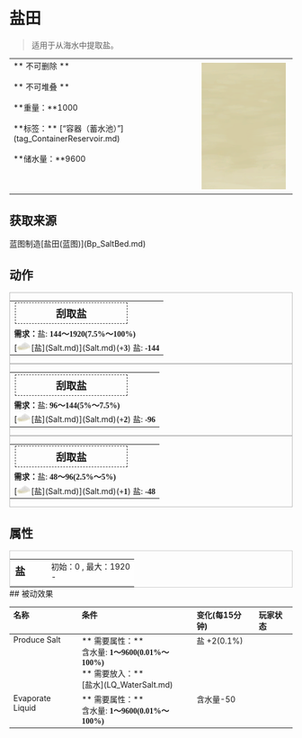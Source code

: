 # 盐田  
> 适用于从海水中提取盐。  
  
<table class="table table-bordered" data-toggle="table"  data-show-header="false"><thead style="display:none"><tr ><th  style="width:50%;text-align:left;vertical-align:top;"  >title</th><th  style="width:50%;text-align:left;vertical-align:top;"  ></th></tr></thead><tr ><td  style="width:50%;text-align:left;vertical-align:top;"  >** 不可删除 **<br><br>** 不可堆叠 **<br><br>**重量：**1000<br><br>**标签：**	[“容器（蓄水池）”](tag_ContainerReservoir.md)<br><br>**储水量：**9600</td><td  style="width:50%;text-align:left;vertical-align:top;"  ><div style="float:right; margin:5px"><div class="gamecard" style="width:150px; height:225px;"><a href="SaltBed.md" style="color:black"><img class="bg" decoding="async" src="../wiki/Sprite/BG_SandFront.png" href="a.md" style="max-width:150px;max-height:225px;"><img decoding="async" src="../wiki/Sprite/SaltBed.png" class="cardimageNoBack" style="transform: translate(-50%, 0%) scale(0.4398826979472141);"><span style="font-size: 25px;">盐田</span></a></div></div></td></tr></tbody></table>  
  
## 获取来源  
<div style="display:inline-block"><div class="gamedatalist" style="text-align:left;min-width:200px;min-height:0px;"><div style="display:inline-block"><div style="display:inline-block;vertical-align:middle;">蓝图制造</div><div style="display:inline-block;vertical-align:middle;">[盐田(蓝图)](Bp_SaltBed.md)</div></div></div></div>  
  
## 动作  
<div  style="border:1px solid #BBB"><table><tr><td rowspan="2" style="width:200px;text-align:center;font-size:1.3em;font-weight:bold"><div style="padding:5px;border:1px dashed #333"><div>刮取盐</div></div></td><td></td></tr><tr><td></td></tr><tr><td colspan="2"><b>需求：</b>盐: <span style="font-family:ui-monospace"><b>144～1920(7.5%～100%)</b></span></td></tr><tr><td colspan="2">[<div style="width:25px;display:inline-block;text-align:center"><img decoding="async" src="../wiki/Sprite/Salt.png" href="a.md" style="max-width:25px;max-height:25px;"></div>[盐](Salt.md)](Salt.md)(<span style="font-family:ui-monospace"><b>+3</b></span>) 盐: <span style="font-family:ui-monospace"><b><span style="font-family:ui-monospace"><b>-144</b></span></b></span></td></tr></table></div>  
<div  style="border:1px solid #BBB"><table><tr><td rowspan="2" style="width:200px;text-align:center;font-size:1.3em;font-weight:bold"><div style="padding:5px;border:1px dashed #333"><div>刮取盐</div></div></td><td></td></tr><tr><td></td></tr><tr><td colspan="2"><b>需求：</b>盐: <span style="font-family:ui-monospace"><b>96～144(5%～7.5%)</b></span></td></tr><tr><td colspan="2">[<div style="width:25px;display:inline-block;text-align:center"><img decoding="async" src="../wiki/Sprite/Salt.png" href="a.md" style="max-width:25px;max-height:25px;"></div>[盐](Salt.md)](Salt.md)(<span style="font-family:ui-monospace"><b>+2</b></span>) 盐: <span style="font-family:ui-monospace"><b><span style="font-family:ui-monospace"><b>-96</b></span></b></span></td></tr></table></div>  
<div  style="border:1px solid #BBB"><table><tr><td rowspan="2" style="width:200px;text-align:center;font-size:1.3em;font-weight:bold"><div style="padding:5px;border:1px dashed #333"><div>刮取盐</div></div></td><td></td></tr><tr><td></td></tr><tr><td colspan="2"><b>需求：</b>盐: <span style="font-family:ui-monospace"><b>48～96(2.5%～5%)</b></span></td></tr><tr><td colspan="2">[<div style="width:25px;display:inline-block;text-align:center"><img decoding="async" src="../wiki/Sprite/Salt.png" href="a.md" style="max-width:25px;max-height:25px;"></div>[盐](Salt.md)](Salt.md)(<span style="font-family:ui-monospace"><b>+1</b></span>) 盐: <span style="font-family:ui-monospace"><b><span style="font-family:ui-monospace"><b>-48</b></span></b></span></td></tr></table></div>  
  
  
## 属性   
<div  style="border:1px solid #CCC;"><table style="margin-bottom:0px;"><tr><td style="width:30%;text-align:left; background-color:#FEFEFE;font-size:1.3em;font-weight:bold;">盐</td><td style="font-size:1em;background-color:#FEFEFE">初始：0 , 最大：1920<br>-</td></tr><tr style="background-color:#FFFFFF"><td colspan=2></td></tr></table></div>  
## 被动效果  
<table class="table table-bordered" data-toggle="table"  ><thead style=""><tr ><th  style="text-align:left;vertical-align:top;"  >名称</th><th  style="text-align:left;vertical-align:top;"  >条件</th><th  style="text-align:left;vertical-align:top;"  >变化(每15分钟)</th><th  style="text-align:left;vertical-align:top;"  data-sortable="true"  >玩家状态</th></tr></thead><tr ><td  style="text-align:left;vertical-align:top;"  >Produce Salt</td><td  style="text-align:left;vertical-align:top;"  >** 需要属性：**<br>含水量: <span style="font-family:ui-monospace"><b>1～9600(0.01%～100%)</b></span><br>** 需要放入：**<br>[盐水](LQ_WaterSalt.md)</td><td  style="text-align:left;vertical-align:top;"  >盐 +2(0.1%)</td><td  style="text-align:left;vertical-align:top;"  ></td></tr><tr ><td  style="text-align:left;vertical-align:top;"  >Evaporate Liquid</td><td  style="text-align:left;vertical-align:top;"  >** 需要属性：**<br>含水量: <span style="font-family:ui-monospace"><b>1～9600(0.01%～100%)</b></span></td><td  style="text-align:left;vertical-align:top;"  >含水量-50</td><td  style="text-align:left;vertical-align:top;"  ></td></tr></tbody></table>  
  


<script>document.title="盐田 - 卡牌生存百科 Card Survival Wiki";</script>